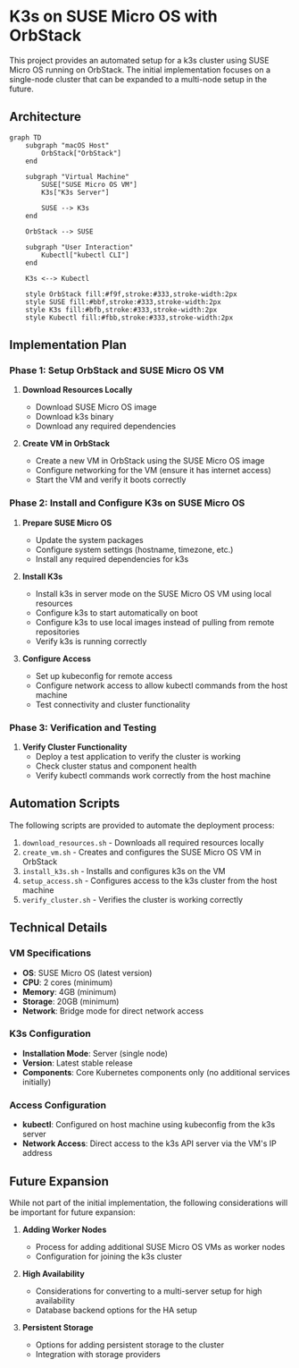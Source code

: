 # K3s on SUSE Micro OS with OrbStack

This project provides an automated setup for a k3s cluster using SUSE Micro OS running on OrbStack. The initial implementation focuses on a single-node cluster that can be expanded to a multi-node setup in the future.

## Architecture

```mermaid
graph TD
    subgraph "macOS Host"
        OrbStack["OrbStack"]
    end
    
    subgraph "Virtual Machine"
        SUSE["SUSE Micro OS VM"]
        K3s["K3s Server"]
        
        SUSE --> K3s
    end
    
    OrbStack --> SUSE
    
    subgraph "User Interaction"
        Kubectl["kubectl CLI"]
    end
    
    K3s <--> Kubectl
    
    style OrbStack fill:#f9f,stroke:#333,stroke-width:2px
    style SUSE fill:#bbf,stroke:#333,stroke-width:2px
    style K3s fill:#bfb,stroke:#333,stroke-width:2px
    style Kubectl fill:#fbb,stroke:#333,stroke-width:2px
```

## Implementation Plan

### Phase 1: Setup OrbStack and SUSE Micro OS VM

1. **Download Resources Locally**
   - Download SUSE Micro OS image
   - Download k3s binary
   - Download any required dependencies

2. **Create VM in OrbStack**
   - Create a new VM in OrbStack using the SUSE Micro OS image
   - Configure networking for the VM (ensure it has internet access)
   - Start the VM and verify it boots correctly

### Phase 2: Install and Configure K3s on SUSE Micro OS

1. **Prepare SUSE Micro OS**
   - Update the system packages
   - Configure system settings (hostname, timezone, etc.)
   - Install any required dependencies for k3s

2. **Install K3s**
   - Install k3s in server mode on the SUSE Micro OS VM using local resources
   - Configure k3s to start automatically on boot
   - Configure k3s to use local images instead of pulling from remote repositories
   - Verify k3s is running correctly

3. **Configure Access**
   - Set up kubeconfig for remote access
   - Configure network access to allow kubectl commands from the host machine
   - Test connectivity and cluster functionality

### Phase 3: Verification and Testing

1. **Verify Cluster Functionality**
   - Deploy a test application to verify the cluster is working
   - Check cluster status and component health
   - Verify kubectl commands work correctly from the host machine

## Automation Scripts

The following scripts are provided to automate the deployment process:

1. `download_resources.sh` - Downloads all required resources locally
2. `create_vm.sh` - Creates and configures the SUSE Micro OS VM in OrbStack
3. `install_k3s.sh` - Installs and configures k3s on the VM
4. `setup_access.sh` - Configures access to the k3s cluster from the host machine
5. `verify_cluster.sh` - Verifies the cluster is working correctly

## Technical Details

### VM Specifications
- **OS**: SUSE Micro OS (latest version)
- **CPU**: 2 cores (minimum)
- **Memory**: 4GB (minimum)
- **Storage**: 20GB (minimum)
- **Network**: Bridge mode for direct network access

### K3s Configuration
- **Installation Mode**: Server (single node)
- **Version**: Latest stable release
- **Components**: Core Kubernetes components only (no additional services initially)

### Access Configuration
- **kubectl**: Configured on host machine using kubeconfig from the k3s server
- **Network Access**: Direct access to the k3s API server via the VM's IP address

## Future Expansion

While not part of the initial implementation, the following considerations will be important for future expansion:

1. **Adding Worker Nodes**
   - Process for adding additional SUSE Micro OS VMs as worker nodes
   - Configuration for joining the k3s cluster

2. **High Availability**
   - Considerations for converting to a multi-server setup for high availability
   - Database backend options for the HA setup

3. **Persistent Storage**
   - Options for adding persistent storage to the cluster
   - Integration with storage providers